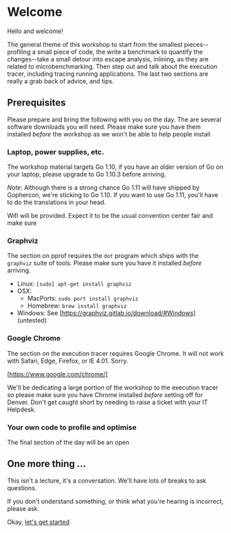 # Welcome

Hello and welcome!

The general theme of this workshop to start from the smallest pieces--profiling a small piece of code, the write a benchmark to quantify the changes--take a small detour into escape analysis, inlining, as they are related to microbenchmarking. Then step out and talk about the execution tracer, including tracing running applications. The last two sections are really a grab back of advice, and tips.

## Prerequisites

Please prepare and bring the following with you on the day. The are several software downloads you will need. Please make sure you have them installed _before_ the workshop as we won't be able to help people install 

### Laptop, power supplies, etc.

The workshop material targets Go 1.10, if you have an older version of Go on your laptop, please upgrade to Go 1.10.3 before arriving.

_Note_: Although there is a strong chance Go 1.11 will have shipped by Gophercon, we're sticking to Go 1.10. If you want to use Go 1.11, you'll have to do the translations in your head.

Wifi will be provided. Expect it to be the usual convention center fair and make sure

### Graphviz

The section on pprof requires the `dot` program which ships with the `graphviz` suite of tools. Please make sure you have it installed _before_ arriving.

- Linux: `[sudo] apt-get install graphviz`
- OSX:
  - MacPorts: `sudo port install graphviz`
  - Homebrew: `brew install graphviz`
- Windows: See [https://graphviz.gitlab.io/download/#Windows] (untested) 

### Google Chrome

The section on the execution tracer requires Google Chrome. It will not work with Safari, Edge, Firefox, or IE 4.01. Sorry. 

[https://www.google.com/chrome/]

We'll be dedicating a large portion of the workshop to the execution tracer so please make sure you have Chrome installed _before_ setting off for Denver. Don't get caught short by needing to raise a ticket with your IT Helpdesk.

### Your own code to profile and optimise

The final section of the day will be an open 

## One more thing ...

This isn't a lecture, it's a conversation. We'll have lots of breaks to ask questions.

If you don't understand something, or think what you're hearing is incorrect, please ask.

Okay, [let's get started](../1-profiling/1-profiling.md)
